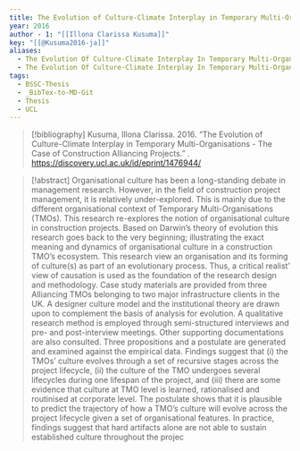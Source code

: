 ```yaml
---
title: The Evolution of Culture-Climate Interplay in Temporary Multi-Organisations -  The Case of Construction Alliancing Projects
year: 2016
author - 1: "[[Illona Clarissa Kusuma]]"
key: "[[@Kusuma2016-ja]]"
aliases:
  - The Evolution Of Culture-Climate Interplay In Temporary Multi-Organisations - The Case Of Construction Alliancing Projects
  - The Evolution Of Culture-Climate Interplay In Temporary Multi-Organisations
tags:
  - BSSC-Thesis
  - _BibTex-to-MD-Git
  - Thesis
  - UCL
---
```


> [!bibliography]
> Kusuma, Illona Clarissa. 2016. “The Evolution of Culture-Climate Interplay in Temporary Multi-Organisations -  The Case of Construction Alliancing Projects.” . https://discovery.ucl.ac.uk/id/eprint/1476944/

> [!abstract]
> Organisational culture has been a long-standing debate in management research. However, in the field of construction project management, it is relatively under-explored. This is mainly due to the different organisational context of Temporary Multi-Organisations (TMOs). This research re-explores the notion of organisational culture in construction projects. Based on Darwin’s theory of evolution this research goes back to the very beginning; illustrating the exact meaning and dynamics of organisational culture in a construction TMO’s ecosystem. This research view an organisation and its forming of culture(s) as part of an evolutionary process. Thus, a critical realist’ view of causation is used as the foundation of the research design and methodology. Case study materials are provided from three Alliancing TMOs belonging to two major infrastructure clients in the UK. A designer culture model and the institutional theory are drawn upon to complement the basis of analysis for evolution. A qualitative research method is employed through semi-structured interviews and pre- and post-interview meetings. Other supporting documentations are also consulted. Three propositions and a postulate are generated and examined against the empirical data. Findings suggest that (i) the TMOs’ culture evolves through a set of recursive stages across the project lifecycle, (ii) the culture of the TMO undergoes several lifecycles during one lifespan of the project, and (iii) there are some evidence that culture at TMO level is learned, rationalised and routinised at corporate level. The postulate shows that it is plausible to predict the trajectory of how a TMO’s culture will evolve across the project lifecycle given a set of organisational features. In practice, findings suggest that hard artifacts alone are not able to sustain established culture throughout the projec
